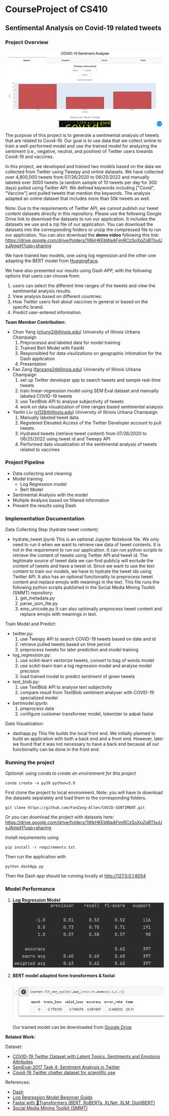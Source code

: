 # CourseProject of CS410
## **Sentimental Analysis on Covid-19 related tweets**
### **Project Overview**

![](./visualization_data/sample1.jpg)

The purpose of this project is to generate a sentimental analysis of tweets that are related to Covid-19. Our goal is to use data that we collect online to train a well-performed model and use the trained model for analyzing the sentiment (i.e., negative, neutral, and positive) of Twitter users towards Covid-19 and vaccines. 

In this project, we developed and trained two models based on the data we collected from Twitter using Tweepy and online datasets. We have collected over 4,800,000 tweets from 07/26/2020 to 06/25/2022 and manually labeled over 3000 tweets (a random sample of 10 tweets per day for 300 days) pulled using Twitter API. We defined keywords including ["Covid", "Vaccine"] and pulled tweets that mention the keywords. The analysis adapted an online dataset that includes more than 50k tweets as well.
  
  Note: Due to the requirements of Twitter API, we cannot publish our tweet content datasets directly in this repository. Please use the following Google Drive link to download the datasets to run our application. It includes the datasets we use and a zip file of our application. You can download the datasets into the corresponding folders or unzip the compressed file to run our application. 
  You can also download the <b>demo video</b> following this link:
  https://drive.google.com/drive/folders/1WkHKEbWaAFimRCzSoXpZqBTbuUxJAmpH?usp=sharing

We have trained two models, one using log regression and the other one adapting the BERT model from [HuggingFace](https://github.com/huggingface/transformers).  

We have also presented our results using Dash APP, with the following options that users can choose from:
1.  users can select the different time ranges of the tweets and view the sentimental analysis results. 
2.  View analysis based on different countries.
3.  How Twitter users feel about vaccines in general or based on the specific brand.
4.  Predict user-entered information.

**Team Member Contribution:**

- Chun Yang (chuny2@illinois.edu) University of Illinois Urbana Champaign
  1. Preprocessd and labeled data for model training 
  2. Trained Bert Model with FastAI
  3. Responsibled for data visulizations on geographic infomation for the Dash application
  4. Presentation
- Fan Zang (fanzang2@illinois.edu) University of Illinois Urbana Champaign
  1. set up Twitter developer app to search tweets and sample real-time tweets
  2. train linear-regression model using SEM Eval dataset and manually labeled COVID-19 tweets
  3. use TextBlob API to analyse subjectivity of tweets
  4. work on data visualization of time ranges based sentimental analysis
- Yanlin Liu (yl128@illinois.edu) University of Illinois Urbana Champaign
  1. Manually labeled tweet data
  2. Registered Elevated Access of the Twitter Developer account to pull tweets
  3. Hydrated tweets (retrieve tweet content) from 07/26/2020 to 06/25/2022 using tweet id and Tweepy API
  4. Performed data visualization of the sentimental analysis of tweets related to vaccines

### **Project Pipeline**
- Data collecting and cleaning
- Model training
  - Log Regression model
  - Bert Model
- Sentimental Analysis with the model
- Multiple Analysis based on filtered information
- Present the results using Dash

### **Implementation Documentation**
Data Collecting Step (hydrate tweet content):
- hydrate_tweet.ipynb
  This is an optional Jupyter Notebook file. We only need to run it when we want to retrieve raw data of tweet contents. It is not in the requirement to run our application. It can run python scripts to retrieve the content of tweets using Twitter API and tweet id. The legitimate source of tweet data we can find publicly will exclude the content of tweets and have a tweet id. Since we want to use the text content to train our models, we have to hydrate the tweet ids using Twitter API. It also has an optional functionality to preprocess tweet content and replace emojis with meanings in the text. 
  This file runs the following python scripts published in the Social Media Mining Toolkit (SMMT) repository:
    1. get_metadata.py
    2. parse_json_lite.py
    3. emo_unicode.py
  It can also optionally preprocess tweet content and replace emojis with meanings in text. 

Train Model and Predict:
- twitter.py:
  1. use Tweepy API to search COVID-19 tweets based on date and id
  2. retrieve pulled tweets based on time period
  3. preprocess tweets for later prediction and model training
- log_regression.py: 
  1. use scikit-learn vectorize tweets, convert to bag of words model
  2. use scikit-learn train a log regression model and analyse model precision
  3. load trained model to predict sentiment of given tweets
- text_blob.py: 
  1. use TextBlob API to analyse text subjectivity
  2. compare result from TextBlob sentiment analyser with COVID-19 specialized model
- bertmodel.ipynb:
  1. preprocess data
  2. configure customer transformer model, tokenizer to adpat fastai

Data Visualization:
- dashapp.py
  This file builds the local front end. We initially planned to build an application with both a back end and a front end. However, later we found that it was not necessary to have a back end because all our functionality can be done in the front end.

### **Running the project**
*Optional: using conda to create an environment for this project*
```
conda create -n py39 python=3.9
```
First clone the project to local environment. 
  Note: you will have to download the datasets separately and load them to the corresponding folders.
```
git clone https://github.com/FanZang-Allen/COVID-SENTIMENT.git
```
  Or you can download the project with datasets here:
    https://drive.google.com/drive/folders/1WkHKEbWaAFimRCzSoXpZqBTbuUxJAmpH?usp=sharing

Install requirements using 
```
pip install -r requirements.txt
```

Then run the application with 
```
python dashApp.py
```
Then the Dash app should be running locally at http://127.0.0.1:8054

### **Model Performance**
1. **Log Regression Model**
   ![Performance](./visualization_data/log_model_accuracy.png)
2. **BERT model adapted form transformers & fastai**
   
   ![Performance](./visualization_data/bert.png)

   Our trained model can be downloaded from [Google Drive](https://drive.google.com/file/d/1bUVhccCEOrL_WnFDj32_BBKWLwXr27xh/view?usp=sharing)


**Related Work:**

Dataset:
- [COVID-19 Twitter Dataset with Latent Topics, Sentiments and Emotions Attributes](https://www.openicpsr.org/openicpsr/project/120321/version/V12/view?path=/openicpsr/120321/fcr:versions/V12/Twitter-COVID-dataset---June2022&type=folder)
- [SemEval-2017 Task 4: Sentiment Analysis in Twitter](https://arxiv.org/abs/1912.00741)
- [Covid-19 Twitter chatter dataset for scientific use](https://github.com/thepanacealab/covid19_twitter#covid-19-twitter-chatter-dataset-for-scientific-use)
  
References: 
- [Dash](https://dash.plotly.com/)
- [Log Regression Model Beginner Guide](https://towardsdatascience.com/a-beginners-guide-to-sentiment-analysis-in-python-95e354ea84f6)
- [Fastai with 🤗Transformers (BERT, RoBERTa, XLNet, XLM, DistilBERT)](https://towardsdatascience.com/fastai-with-transformers-bert-roberta-xlnet-xlm-distilbert-4f41ee18ecb2)
- [Social Media Mining Toolkit (SMMT)](https://github.com/thepanacealab/SMMT)

   

